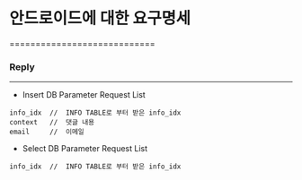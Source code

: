# 안드로이드에 대한 요구명세
============================

### Reply
-------------
- Insert DB Parameter Request List
```
info_idx  //  INFO TABLE로 부터 받은 info_idx
context   //  댓글 내용
email     //  이메일 
```

- Select DB Parameter Request List
```
info_idx  //  INFO TABLE로 부터 받은 info_idx
```
